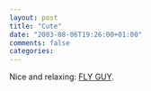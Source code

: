 ```yaml
---
layout: post
title: "Cute"
date: "2003-08-06T19:26:00+01:00"
comments: false
categories: 
---
```


<p>Nice and relaxing: <a href="http://www.trevorvanmeter.com/flyguy/" title="FLY GUY">FLY GUY</a>.</p>

